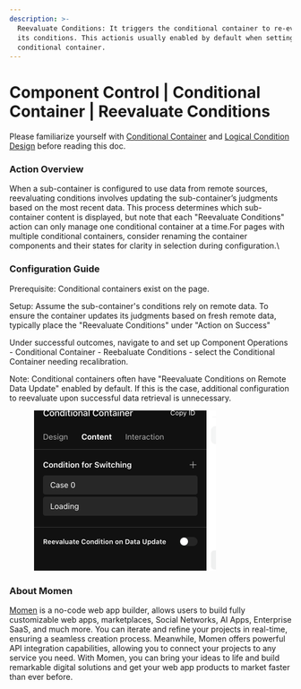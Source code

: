 ```yaml
---
description: >-
  Reevaluate Conditions: It triggers the conditional container to re-evaluate
  its conditions. This actionis usually enabled by default when setting up the
  conditional container.
---
```


# Component Control | Conditional Container | Reevaluate Conditions

Please familiarize yourself with [Conditional Container](https://docs.momen.app/ui-design/design/interactions/conditions/conditional-containers-design) and [Logical Condition Design](https://docs.momen.app/ui-design/design/interactions/conditions/logical-condition-design) before reading this doc.

### Action Overview

When a sub-container is configured to use data from remote sources, reevaluating conditions involves updating the sub-container’s judgments based on the most recent data. This process determines which sub-container content is displayed, but note that each "Reevaluate Conditions" action can only manage one conditional container at a time.For pages with multiple conditional containers, consider renaming the container components and their states for clarity in selection during configuration.\\

### Configuration Guide

Prerequisite: Conditional containers exist on the page.

Setup: Assume the sub-container's conditions rely on remote data. To ensure the container updates its judgments based on fresh remote data, typically place the "Reevaluate Conditions" under "Action on Success"

Under successful outcomes, navigate to and set up Component Operations - Conditional Container - Reebaluate Conditions - select the Conditional Container needing recalibration.

Note: Conditional containers often have "Reevaluate Conditions on Remote Data Update" enabled by default. If this is the case, additional configuration to reevaluate upon successful data retrieval is unnecessary.

<figure><img src="../../.gitbook/assets/截屏2024-05-11 12.06.48.png" alt=""><figcaption></figcaption></figure>

### **About Momen​​​​​**

[Momen](https://momen.app/?channel=blog-about) is a no-code web app builder, allows users to build fully customizable web apps, marketplaces, Social Networks, AI Apps, Enterprise SaaS, and much more. You can iterate and refine your projects in real-time, ensuring a seamless creation process. Meanwhile, Momen offers powerful API integration capabilities, allowing you to connect your projects to any service you need. With Momen, you can bring your ideas to life and build remarkable digital solutions and get your web app products to market faster than ever before.​​
